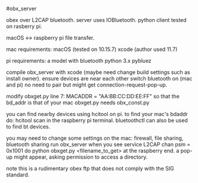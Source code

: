 #obx_server

obex over L2CAP bluetooth.  server uses IOBluetooth.
python client tested on rasberry pi.

macOS <-> raspberry pi file transfer.

mac requirements:
macOS (tested on 10.15.7) 
xcode (author used 11.7)

pi requirements:
a model with bluetooth
python 3.x
pybluez

compile obx_server with xcode (maybe need change build settings such as install owner).
ensure devices are near each other
switch bluetooth on (mac and pi)
no need to pair but might get connection-request-pop-up.

modify obxget.py line 7:
MACADDR = "AA:BB:CC:DD:EE:FF"
so that the bd_addr is that of your mac
obxget.py needs obx_const.py

you can find nearby devices using hcitool on pi.
to find your mac's bdaddr do:  hcitool scan
in the raspberry pi terminal.
bluetoothctl can also be used to find bt devices. 

you may need to change some settings on the mac: firewall, file sharing, bluetooth sharing
run obx_server
when you see
service L2CAP chan psm = 0x1001
do python obxget.py <filename_to_get> at the raspberry end.
a pop-up might appear, asking permission to access a directory.

note this is a rudimentary obex ftp that does not comply with the SIG standard.
